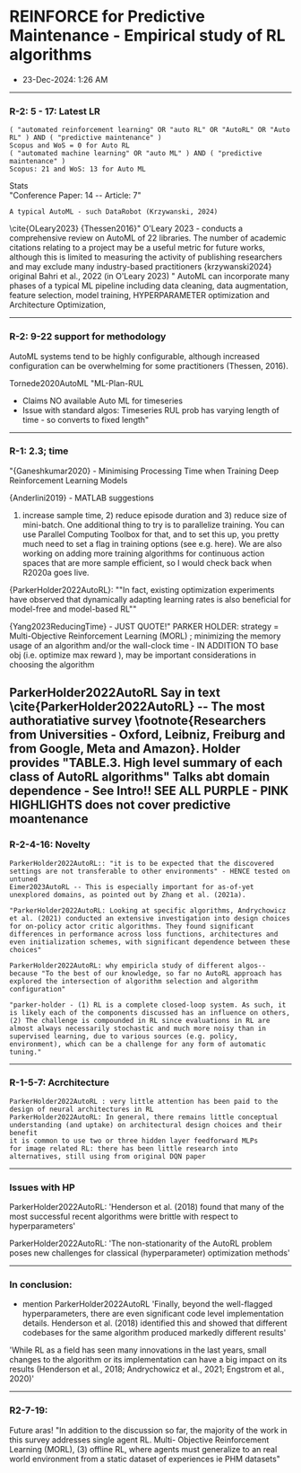 # REINFORCE for Predictive Maintenance - Empirical study of RL algorithms
- 23-Dec-2024: 1:26 AM

------------------------------------
### R-2: 5 - 17: Latest LR

	( "automated reinforcement learning" OR "auto RL" OR "AutoRL" OR "Auto RL" ) AND ( "predictive maintenance" )
	Scopus and WoS = 0 for Auto RL
	( "automated machine learning" OR "auto ML" ) AND ( "predictive maintenance" )
	Scopus: 21 and WoS: 13 for Auto ML
Stats	
	"Conference Paper: 14 -- Article: 7"

	A typical AutoML - such DataRobot (Krzywanski, 2024)
\cite{OLeary2023}
{Thessen2016}"	O'Leary 2023  - conducts a comprehensive review on AutoML of 22 libraries. The number of academic citations relating to a project may be a useful metric for future works, although this is limited to measuring the activity of publishing researchers and may exclude many industry-based practitioners
{krzywanski2024}	original Bahri et al., 2022  (in O'Leary 2023) " AutoML can incorporate many phases of a typical ML pipeline including data cleaning, data augmentation, feature selection, model training, HYPERPARAMETER optimization and Architecture Optimization, 

------------------------------------
### R-2: 9-22 support for methodology

AutoML systems tend to be highly configurable, although increased configuration can be overwhelming for some practitioners (Thessen, 2016).
	
Tornede2020AutoML	"ML-Plan-RUL
- Claims NO available Auto ML for timeseries
- Issue with standard algos: Timeseries RUL prob has varying length of time - so converts to fixed length"
------------------------------------
	
### R-1: 2.3; time

"{Ganeshkumar2020} - Minimising Processing Time when Training Deep Reinforcement Learning Models

{Anderlini2019} - MATLAB suggestions
1) increase sample time, 2) reduce episode duration and 3) reduce size of mini-batch.
One additional thing to try is to parallelize training. You can use Parallel Computing Toolbox for that, and to set this up, you pretty much need to set a flag in training options (see e.g. here).
We are also working on adding more training algorithms for continuous action spaces that are more sample efficient, so I would check back when R2020a goes live.

{ParkerHolder2022AutoRL}:  ""In fact, existing optimization experiments have observed that dynamically adapting learning rates is also beneficial for model-free and model-based RL""

{Yang2023ReducingTime} - JUST QUOTE!"
	PARKER HOLDER: strategy = Multi-Objective Reinforcement Learning (MORL) ; minimizing the memory usage of an algorithm and/or the wall-clock time - IN ADDITION TO base obj (i.e. optimize max reward ), may be important considerations in choosing the algorithm
	
ParkerHolder2022AutoRL	Say in text \cite{ParkerHolder2022AutoRL} -- The most authoratiative survey \footnote{Researchers from Universities - Oxford, Leibniz, Freiburg and from Google, Meta and Amazon}. 
	Holder provides "TABLE.3. High level summary of each class of AutoRL algorithms"
	Talks abt domain dependence - See Intro!! SEE ALL PURPLE - PINK HIGHLIGHTS
	does not cover  predictive moantenance
------------------------------------

### R-2-4-16: Novelty

	ParkerHolder2022AutoRL:: "it is to be expected that the discovered settings are not transferable to other environments" - HENCE tested on untuned
	Eimer2023AutoRL -- This is especially important for as-of-yet unexplored domains, as pointed out by Zhang et al. (2021a).
	
	"ParkerHolder2022AutoRL: Looking at specific algorithms, Andrychowicz et al. (2021) conducted an extensive investigation into design choices for on-policy actor critic algorithms. They found significant differences in performance across loss functions, architectures and even initialization schemes, with significant dependence between these choices"
	
	ParkerHolder2022AutoRL: why empiricla study of different algos-- because "To the best of our knowledge, so far no AutoRL approach has explored the intersection of algorithm selection and algorithm configuration"
	
	"parker-holder - (1) RL is a complete closed-loop system. As such, it is likely each of the components discussed has an influence on others,  (2) The challenge is compounded in RL since evaluations in RL are almost always necessarily stochastic and much more noisy than in supervised learning, due to various sources (e.g. policy, environment), which can be a challenge for any form of automatic tuning."
	
------------------------------------
### R-1-5-7: Acrchitecture

	ParkerHolder2022AutoRL : very little attention has been paid to the design of neural architectures in RL
	ParkerHolder2022AutoRL: In general, there remains little conceptual understanding (and uptake) on architectural design choices and their benefit
	it is common to use two or three hidden layer feedforward MLPs
	for image related RL: there has been little research into alternatives, still using from original DQN paper 

------------------------------------
### Issues with HP

ParkerHolder2022AutoRL: 'Henderson et al. (2018) found that many of the most successful recent algorithms
were brittle with respect to hyperparameters'

ParkerHolder2022AutoRL: 'The non-stationarity of the AutoRL problem poses new challenges for classical (hyperparameter) optimization methods'

------------------------------------
### In conclusion:

 - mention ParkerHolder2022AutoRL	'Finally, beyond the well-flagged hyperparameters, there are even significant code level implementation details. Henderson et al. (2018) identified this and showed that different codebases for the same algorithm produced markedly different results'
 
'While RL as a field has seen many innovations in the last years, small changes to the algorithm or its implementation can have a big impact on its results (Henderson et al., 2018; Andrychowicz et al., 2021; Engstrom et al., 2020)'
	
------------------------------------	
### R2-7-19:

Future aras!	"In addition to the discussion so far, the majority of the work in this survey addresses single agent RL. Multi- Objective Reinforcement Learning (MORL), (3) offline RL, where agents must generalize to an real world environment from a static dataset of experiences ie PHM datasets"

